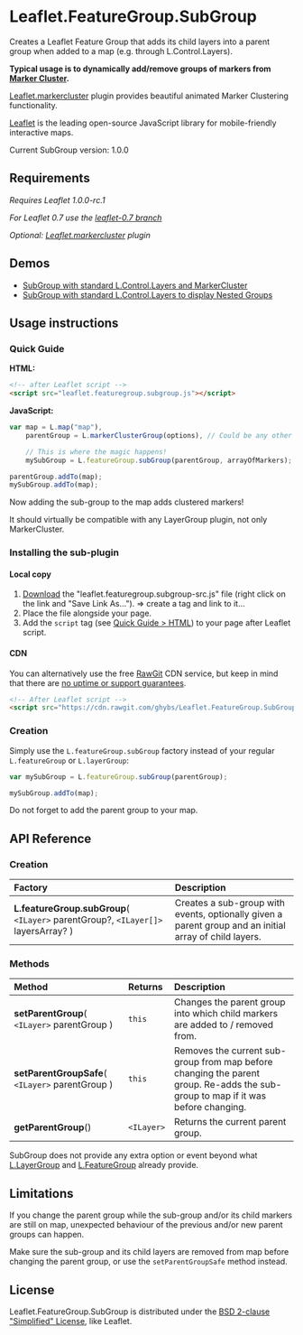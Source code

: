# Leaflet.FeatureGroup.SubGroup
Creates a Leaflet Feature Group that adds its child layers into a parent group
when added to a map (e.g. through L.Control.Layers).

**Typical usage is to dynamically add/remove groups of markers from
[Marker Cluster](https://github.com/Leaflet/Leaflet.markercluster).**

[Leaflet.markercluster](https://github.com/Leaflet/Leaflet.markercluster) plugin
provides beautiful animated Marker Clustering functionality.

[Leaflet](http://leafletjs.com/) is the leading open-source JavaScript library
for mobile-friendly interactive maps.

Current SubGroup version: 1.0.0



## Requirements
*Requires Leaflet 1.0.0-rc.1*

*For Leaflet 0.7 use the [leaflet-0.7 branch](https://github.com/ghybs/Leaflet.FeatureGroup.SubGroup/tree/leaflet-0.7)*

*Optional: [Leaflet.markercluster](https://github.com/Leaflet/Leaflet.markercluster) plugin*



## Demos
- [SubGroup with standard L.Control.Layers and MarkerCluster](http://ghybs.github.io/Leaflet.FeatureGroup.SubGroup/examples/subGroup-markercluster-controlLayers-realworld.388.html)
- [SubGroup with standard L.Control.Layers to display Nested Groups](http://ghybs.github.io/Leaflet.FeatureGroup.SubGroup/examples/subGroup-controlLayers-nestedGroups.html)



## Usage instructions

### Quick Guide
**HTML:**
```html
<!-- after Leaflet script -->
<script src="leaflet.featuregroup.subgroup.js"></script>
```

**JavaScript:**
```javascript
var map = L.map("map"),
    parentGroup = L.markerClusterGroup(options), // Could be any other Layer Group type.

    // This is where the magic happens!
    mySubGroup = L.featureGroup.subGroup(parentGroup, arrayOfMarkers);

parentGroup.addTo(map);
mySubGroup.addTo(map);
```

Now adding the sub-group to the map adds clustered markers!

It should virtually be compatible with any LayerGroup plugin, not only MarkerCluster.


### Installing the sub-plugin

#### Local copy
1. <a class="test" href="https://raw.githubusercontent.com/ghybs/Leaflet.FeatureGroup.SubGroup/master/leaflet.featuregroup.subgroup-src.js" download="leaflet.featuregroup.subgroup-src.js" target="_blank">Download</a> the "leaflet.featuregroup.subgroup-src.js" file (right click on the link and "Save Link As…"). => create a tag and link to it…
2. Place the file alongside your page.
3. Add the `script` tag (see [Quick Guide > HTML](#quick-guide)) to your page after
Leaflet script.

#### CDN
You can alternatively use the free [RawGit](https://rawgit.com/) CDN service, but keep in mind that there are [no uptime or support guarantees](https://rawgit.com/faq#no-uptime-guarantee).

```html
<!-- After Leaflet script -->
<script src="https://cdn.rawgit.com/ghybs/Leaflet.FeatureGroup.SubGroup/43fc6b39fa31018490c7ce52d24e760d903ed879/leaflet.featuregroup.subgroup-src.js"></script>
```


### Creation
Simply use the `L.featureGroup.subGroup` factory instead of your regular `L.featureGroup` or `L.layerGroup`:

```javascript
var mySubGroup = L.featureGroup.subGroup(parentGroup);

mySubGroup.addTo(map);
```

Do not forget to add the parent group to your map.



## API Reference

### Creation
| Factory | Description |
| :------ | :---------- |
| **L.featureGroup.subGroup**( `<ILayer>` parentGroup?, `<ILayer[]>` layersArray? ) | Creates a sub-group with events, optionally given a parent group and an initial array of child layers. |


### Methods
| Method  | Returns  | Description |
| :------ | :------- | :---------- |
| **setParentGroup**( `<ILayer>` parentGroup ) | `this` | Changes the parent group into which child markers are added to / removed from. |
| **setParentGroupSafe**( `<ILayer>` parentGroup ) | `this` | Removes the current sub-group from map before changing the parent group. Re-adds the sub-group to map if it was before changing. |
| **getParentGroup**() | `<ILayer>` | Returns the current parent group. |

SubGroup does not provide any extra option or event beyond what
[L.LayerGroup](http://leafletjs.com/reference.html#layergroup) and
[L.FeatureGroup](http://leafletjs.com/reference.html#featuregroup) already provide.


## Limitations
If you change the parent group while the sub-group and/or its child markers are still on map, unexpected behaviour of the previous and/or new parent groups can happen.

Make sure the sub-group and its child layers are removed from map before changing the parent group, or use the `setParentGroupSafe` method instead.



## License
Leaflet.FeatureGroup.SubGroup is distributed under the [BSD 2-clause "Simplified" License](http://choosealicense.com/licenses/bsd-2-clause/), like Leaflet.
